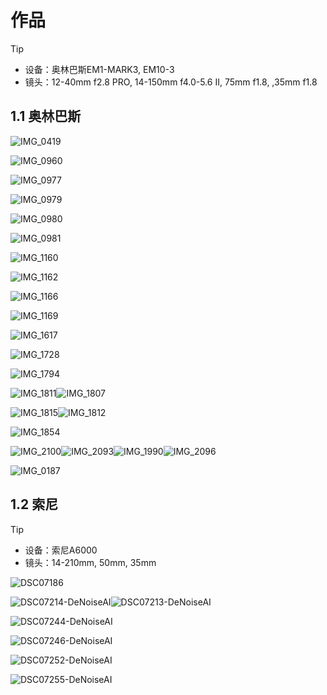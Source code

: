 # 作品

> [!TIP]
> - 设备：奥林巴斯EM1-MARK3, EM10-3
>- 镜头：12-40mm f2.8 PRO, 14-150mm f4.0-5.6 II, 75mm f1.8, ,35mm f1.8



## 1.1 奥林巴斯

![IMG_0419](images/IMG_0419.jpg)

![IMG_0960](images/IMG_0960.jpg)

![IMG_0977](images/IMG_0977.jpg)

![IMG_0979](images/IMG_0979.jpg)

![IMG_0980](images/IMG_0980.jpg)

![IMG_0981](images/IMG_0981.jpg)

![IMG_1160](images/IMG_1160.jpg)

![IMG_1162](images/IMG_1162.jpg)

![IMG_1166](images/IMG_1166.jpg)

![IMG_1169](images/IMG_1169.jpg)

![IMG_1617](images/IMG_1617.jpg)

![IMG_1728](images/IMG_1728.jpg)

![IMG_1794](images/IMG_1794.jpg)

![IMG_1811](images/IMG_1811.jpg)![IMG_1807](images/IMG_1807.jpg)

![IMG_1815](images/IMG_1815.jpg)![IMG_1812](images/IMG_1812.jpg)

![IMG_1854](images/IMG_1854.jpg)

![IMG_2100](images/IMG_2100.jpg)![IMG_2093](images/IMG_2093.jpg)![IMG_1990](images/IMG_1990.jpg)![IMG_2096](images/IMG_2096.jpg)

![IMG_0187](images/IMG_0187.jpg)

## 1.2 索尼
> [!TIP]
>- 设备：索尼A6000
>- 镜头：14-210mm, 50mm, 35mm

![DSC07186](images/DSC07186.jpg)

![DSC07214-DeNoiseAI](images/DSC07214-DeNoiseAI.jpg)![DSC07213-DeNoiseAI](images/DSC07213-DeNoiseAI.jpg)

![DSC07244-DeNoiseAI](images/DSC07244-DeNoiseAI.jpg)

![DSC07246-DeNoiseAI](images/DSC07246-DeNoiseAI.jpg)

![DSC07252-DeNoiseAI](images/DSC07252-DeNoiseAI.jpg)

![DSC07255-DeNoiseAI](images/DSC07255-DeNoiseAI.jpg)